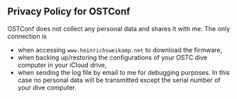 ## Privacy Policy for OSTConf

OSTConf does not collect any personal data and shares it with me. The only connection is 
* when accessing `www.heinrichsweikamp.net` to download the firmware,
* when backing up/restoring the configurations of your OSTC dive computer in your iCloud drive,
* when sending the log file by email to me for debugging purposes. In this case no personal data will be transmitted except the serial number of your dive computer.
